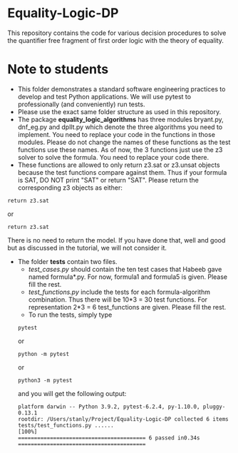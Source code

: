 # Equality-Logic-DP
This repository contains the code for various decision procedures to solve the quantifier free fragment of first order logic with the theory of equality.

# Note to students

- This folder demonstrates a standard software engineering practices to develop and test Python applications. We will use pytest to professionally (and conveniently) run tests.
- Please use the exact same folder structure as used in this repository.
- The package **equality_logic_algorithms** has three modules bryant.py, dnf_eg.py and dpllt.py which denote the three algorithms you need to implement. You need to replace your code in the functions in those modules. Please do not change the names of these functions as the test functions use these names. As of now, the 3 functions just use the z3 solver to solve the formula. You need to replace your code there.
- These functions are allowed to only return z3.sat or z3.unsat objects because the test functions compare against them. Thus if your formula is SAT, DO NOT print "SAT" or return "SAT". Please return the corresponding z3 objects as either:
```
return z3.sat
```
or 
```
return z3.sat
```
There is no need to return the model. If you have done that, well and good but as discussed in the tutorial, we will not consider it.
- The folder **tests** contain two files. 
    - *test_cases.py* should contain the ten test cases that Habeeb gave named formula*.py. For now, formula1 and formula5 is given. Please fill the rest.
    - *test_functions.py* include the tests for each formula-algorithm combination. Thus there will be 10\*3 = 30 test functions. For representation 2\*3 = 6 test_functions are given. Please fill the rest.
    - To run the tests, simply type
    ```
    pytest
    ```
    or
    ```
    python -m pytest
    ```
    or
    ```
    python3 -m pytest
    ```
    and you will get the following output:
    ```
    platform darwin -- Python 3.9.2, pytest-6.2.4, py-1.10.0, pluggy-0.13.1
    rootdir: /Users/stanly/Project/Equality-Logic-DP collected 6 items                                             tests/test_functions.py ......                                                              [100%]
    ======================================== 6 passed in0.34s ========================================
    ```
